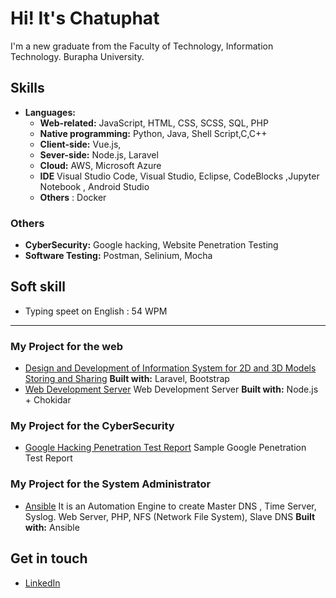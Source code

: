 # Hi! It's Chatuphat 
I'm a new graduate from the Faculty of Technology, Information Technology. Burapha University. 

## Skills
- **Languages:**
  - **Web-related:** JavaScript, HTML, CSS, SCSS, SQL, PHP
  - **Native programming:**  Python, Java, Shell Script,C,C++
  - **Client-side:** Vue.js, 
  - **Sever-side:** Node.js, Laravel
  - **Cloud:** AWS, Microsoft Azure
  - **IDE** Visual Studio Code, Visual Studio, Eclipse, CodeBlocks ,Jupyter Notebook , Android Studio
  - **Others** : Docker
  
### Others
- **CyberSecurity:** Google hacking, Website Penetration Testing 
- **Software Testing:** Postman, Selinium, Mocha 

## Soft skill
- Typing speet on English : 54 WPM
---
### My Project for the web

- [Design and Development of Information System for 2D and 3D Models Storing and Sharing](https://github.com/chatuphat/store2Dand3D) **Built with:** Laravel, Bootstrap
- [Web Development Server](https://github.com/chatuphat/Web-Development-Server) Web Development Server **Built with:** Node.js + Chokidar

### My Project for the CyberSecurity
- [Google Hacking Penetration Test Report](https://github.com/chatuphat/Google-hacking-Lab) Sample Google Penetration Test Report

### My Project for the System Administrator
- [Ansible](https://github.com/chatuphat/Ansible) It is an Automation Engine to create Master DNS , Time Server, Syslog. Web Server, PHP, NFS (Network File System), Slave DNS **Built with:** Ansible

## Get in touch
- [LinkedIn](https://www.linkedin.com/in/chatuphat-laosomboon-698747186/?originalSubdomain=th)

